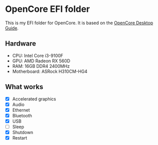 # OpenCore EFI folder

This is my EFI folder for OpenCore. It is based on the [OpenCore Desktop Guide](https://dortania.github.io/OpenCore-Desktop-Guide/).

## Hardware

- CPU: Intel Core i3-9100F
- GPU: AMD Radeon RX 560D
- RAM: 16GB DDR4 2400MHz
- Motherboard: ASRock H310CM-HG4

## What works

- [X] Accelerated graphics
- [X] Audio
- [X] Ethernet
- [X] Bluetooth
- [X] USB
- [ ] Sleep
- [X] Shutdown
- [X] Restart
